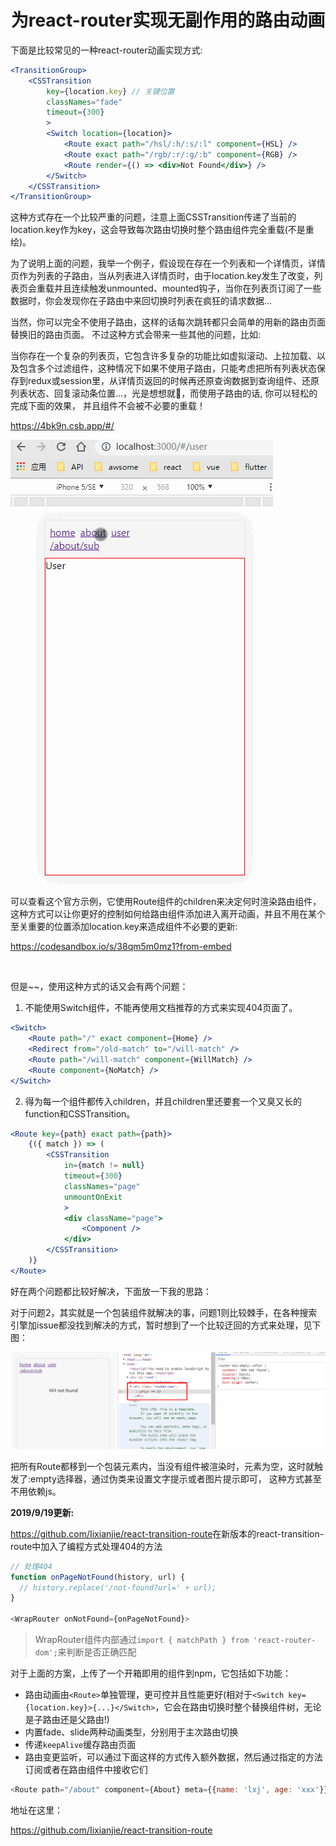 <h1 align="center">为react-router实现无副作用的路由动画</h1>



下面是比较常见的一种react-router动画实现方式:

```jsx
<TransitionGroup>
    <CSSTransition
        key={location.key} // 关键位置
        classNames="fade"
        timeout={300}
        >
        <Switch location={location}>
            <Route exact path="/hsl/:h/:s/:l" component={HSL} />
            <Route exact path="/rgb/:r/:g/:b" component={RGB} />
            <Route render={() => <div>Not Found</div>} />
        </Switch>
    </CSSTransition>
</TransitionGroup>
```

这种方式存在一个比较严重的问题，注意上面CSSTransition传递了当前的location.key作为key，这会导致每次路由切换时整个路由组件完全重载(不是重绘)。  

为了说明上面的问题，我举一个例子，假设现在存在一个列表和一个详情页，详情页作为列表的子路由，当从列表进入详情页时，由于location.key发生了改变，列表页会重载并且连续触发unmounted、mounted钩子，当你在列表页订阅了一些数据时，你会发现你在子路由中来回切换时列表在疯狂的请求数据...  

当然，你可以完全不使用子路由，这样的话每次跳转都只会简单的用新的路由页面替换旧的路由页面。  不过这种方式会带来一些其他的问题，比如:  

当你存在一个复杂的列表页，它包含许多复杂的功能比如虚拟滚动、上拉加载、以及包含多个过滤组件，这种情况下如果不使用子路由，只能考虑把所有列表状态保存到redux或session里，从详情页返回的时候再还原查询数据到查询组件、还原列表状态、回复滚动条位置...，光是想想就🤪，而使用子路由的话, 你可以轻松的完成下面的效果， 并且组件不会被不必要的重载！  

<https://4bk9n.csb.app/#/>

![](./xxx9.gif)

可以查看这个官方示例，它使用Route组件的children来决定何时渲染路由组件，这种方式可以让你更好的控制如何给路由组件添加进入离开动画，并且不用在某个至关重要的位置添加location.key来造成组件不必要的更新:

<https://codesandbox.io/s/38qm5m0mz1?from-embed>  

<br>

但是~~，使用这种方式的话又会有两个问题：

1. 不能使用Switch组件，不能再使用文档推荐的方式来实现404页面了。

```jsx
<Switch>
    <Route path="/" exact component={Home} />
    <Redirect from="/old-match" to="/will-match" />
    <Route path="/will-match" component={WillMatch} />
    <Route component={NoMatch} />
</Switch>
```



2. 得为每一个<Router>组件都传入children，并且children里还要套一个又臭又长的function和CSSTransition。

```jsx
<Route key={path} exact path={path}>
    {({ match }) => (
        <CSSTransition
            in={match != null}
            timeout={300}
            classNames="page"
            unmountOnExit
            >
            <div className="page">
                <Component />
            </div>
        </CSSTransition>
    )}
</Route>
```



好在两个问题都比较好解决，下面放一下我的思路： 

对于问题2，其实就是一个包装组件就解决的事，问题1则比较棘手，在各种搜索引擎加issue都没找到解决的方式，暂时想到了一个比较迂回的方式来处理，见下图：

![](./xxx10.png)

把所有Route都移到一个包装元素内，当没有组件被渲染时，元素为空，这时就触发了:empty选择器，通过伪类来设置文字提示或者图片提示即可， 这种方式甚至不用依赖js。

**2019/9/19更新:**

<https://github.com/Iixianjie/react-transition-route>在新版本的react-transition-route中加入了编程方式处理404的方法

```js
// 处理404
function onPageNotFound(history, url) {
  // history.replace('/not-found?url=' + url);
}

<WrapRouter onNotFound={onPageNotFound}>
```

> WrapRouter组件内部通过`import { matchPath } from 'react-router-dom';`来判断是否正确匹配





对于上面的方案，上传了一个开箱即用的组件到npm，它包括如下功能：  

* 路由动画由`<Route>`单独管理，更可控并且性能更好(相对于`<Switch key={location.key}>{...}</Switch>`，它会在路由切换时整个替换组件树，无论是子路由还是父路由!)
* 内置fade、slide两种动画类型，分别用于主次路由切换
* 传递`keepAlive`缓存路由页面
* 路由变更监听，可以通过下面这样的方式传入额外数据，然后通过指定的方法订阅或者在路由组件中接收它们

```js
<Route path="/about" component={About} meta={{name: 'lxj', age: 'xxx'}} />
```
地址在这里： 

<https://github.com/Iixianjie/react-transition-route>























